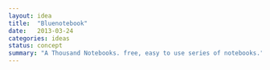 ```yaml
---
layout: idea
title:  "Bluenotebook"
date:   2013-03-24
categories: ideas
status: concept
summary: "A Thousand Notebooks. free, easy to use series of notebooks."
---
```

